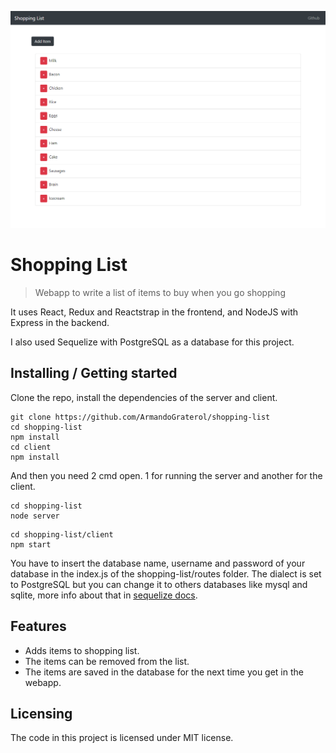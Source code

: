 ![Shopping List Screenshot](shoppinglist.png)

# Shopping List
> Webapp to write a list of items to buy when you go shopping

It uses React, Redux and Reactstrap in the frontend, and NodeJS with Express in the backend.

I also used Sequelize with PostgreSQL as a database for this project.

## Installing / Getting started

Clone the repo, install the dependencies of the server and client.
```shell
git clone https://github.com/ArmandoGraterol/shopping-list
cd shopping-list
npm install
cd client
npm install
```
And then you need 2 cmd open. 1 for running the server and another for the client.
```shell
cd shopping-list
node server
```

```shell
cd shopping-list/client
npm start
```

You have to insert the database name, username and password of your database in the index.js of the shopping-list/routes folder. The dialect is set to PostgreSQL but you can change it to others databases like mysql and sqlite, more info about that in [sequelize docs](http://docs.sequelizejs.com/).

## Features

* Adds items to shopping list.
* The items can be removed from the list.
* The items are saved in the database for the next time you get in the webapp.

## Licensing

The code in this project is licensed under MIT license.